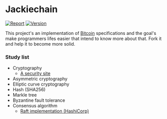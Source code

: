 <h1 align="left">Jackiechain</h1>
<p align="left">
<a href="https://goreportcard.com/report/github.com/guiferpa/jackiechain"><img src="https://goreportcard.com/badge/github.com/guiferpa/jackiechain?1=1" alt="Report"></a>
<a href="#"><img src="https://img.shields.io/badge/version-0.0.1-brightgreen.svg" alt="Version"></a>
</p>

This project's an implementation of [Bitcoin](https://bitcoin.org/en/) specifications and the goal's make programmers lifes easier that intend to know more about that. Fork it and help it to become more solid.

### Study list

- Cryptography
  - [A security site](https://asecuritysite.com/golang/)
- Asymmetric cryptography
- Elliptic curve cryptography
- Hash (SHA256)
- Markle tree
- Byzantine fault tolerance
- Consensus algorithm
  - [Raft implementation (HashiCorp)](https://github.com/hashicorp/raft)
